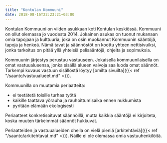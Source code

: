 ```yaml
---
title: "Kontulan Kommuuni"
date: 2018-08-16T22:23:21+03:00
---
```

Kontulan Kommuuni on viiden asukkaan koti Kontulan keskiössä. Kommuuni on ollut olemassa jo vuodesta 2014. Jokainen asukas on tuonut mukanaan omia tapojaan ja kulttuuria, joka on osin muokannut Kommuunin sääntöjä, tapoja ja henkeä. Nämä tavat ja säännöstöt on koottu yhteen nettisivuiksi, jonka tarkoitus on pitää yllä yhteisiä pelisääntöjä, ohjeita ja sopimuksia.

Kommuunin järjestys perustuu vastuuseen. Jokaisella kommuunilaisella on omat vastuualueensa, jonka sisällä alueen valvoja saa luoda omat säännöt. Tarkempi kuvaus vastuun sisällöstä löytyy [omilta sivuilta]({{< ref "/saanto/vastuualueet.md" >}}).

Kommuunilla on muutamia periaatteita:

  - ei teetätetä toisille turhaa työtä
  - kaikille taattava yörauha ja rauhoittumisaika ennen nukkumista
  - pyritään elämään ekologisesti

Periaatteet konkretisoituvat säännöillä, mutta kaikkia sääntöjä ei kirjoiteta, koska muuten tärkeimmät säännöt hukkuvat.

Periaatteiden ja vastuualueiden ohella on vielä pieniä [arkitehtäviä]({{< ref "/saanto/arkitehtavat.md" >}}). Näille ei ole olemassa omia vastuuhenkilöitä.
